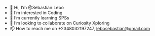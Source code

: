 - 👋 Hi, I’m @Sebastian Lebo
- 👀 I’m interested in Coding
- 🌱 I’m currently learning SPSs
- 💞️ I’m looking to collaborate on Curiosity Xploring
- 📫 How to reach me on +2348032197247, lebosebastian@gmail.com

<!---
Sebastianlebo/Sebastianlebo is a ✨ special ✨ repository because its `README.md` (this file) appears on your GitHub profile.
You can click the Preview link to take a look at your changes.
--->
